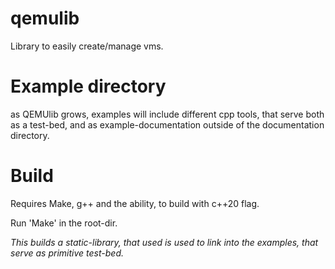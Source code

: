# qemulib
 Library to easily create/manage vms.

# Example directory
as QEMUlib grows, examples will include different cpp tools, that serve
both as a test-bed, and as example-documentation outside of the documentation
directory.

# Build
Requires Make, g++ and the ability, to build with c++20 flag. 

Run 'Make' in the root-dir.

_This builds a static-library, that used is used to link into the examples,
that serve as primitive test-bed._